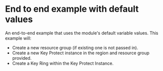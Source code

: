# End to end example with default values

An end-to-end example that uses the module's default variable values.
This example will:
 - Create a new resource group (if existing one is not passed in).
 - Create a new Key Protect instance in the region and resource group provided.
 - Create a Key Ring within the Key Protect Instance.
